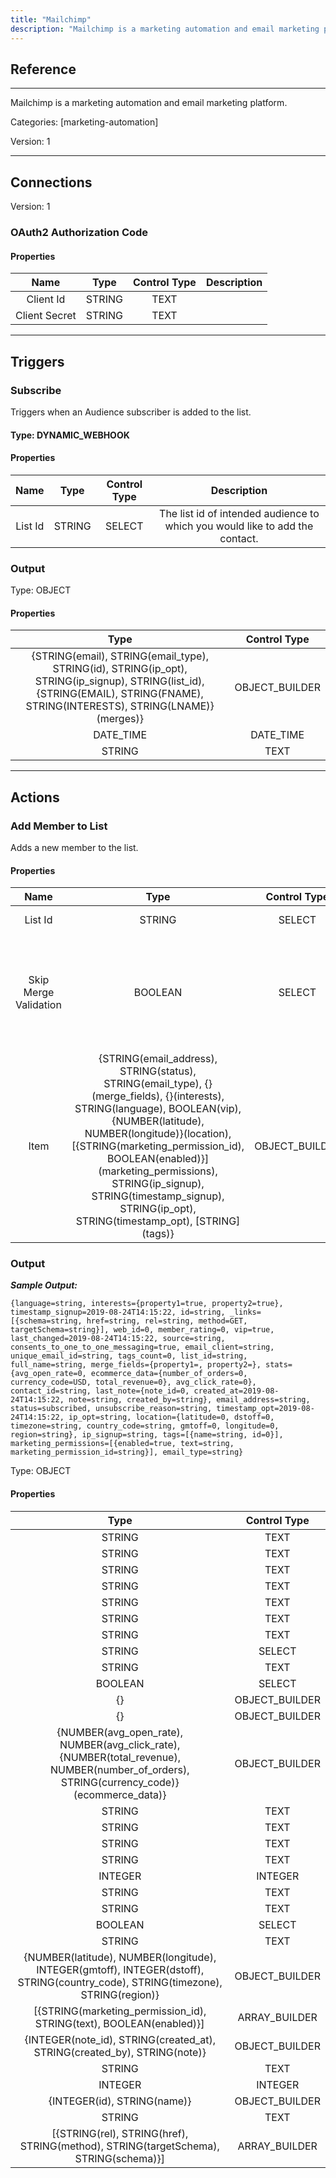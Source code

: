 ```yaml
---
title: "Mailchimp"
description: "Mailchimp is a marketing automation and email marketing platform."
---
```

## Reference
<hr />

Mailchimp is a marketing automation and email marketing platform.


Categories: [marketing-automation]


Version: 1

<hr />



## Connections

Version: 1


### OAuth2 Authorization Code

#### Properties

|      Name      |     Type     |     Control Type     |     Description     |
|:--------------:|:------------:|:--------------------:|:-------------------:|
| Client Id | STRING | TEXT  |  |
| Client Secret | STRING | TEXT  |  |





<hr />



## Triggers


### Subscribe
Triggers when an Audience subscriber is added to the list.

#### Type: DYNAMIC_WEBHOOK
#### Properties

|      Name      |     Type     |     Control Type     |     Description     |
|:--------------:|:------------:|:--------------------:|:-------------------:|
| List Id | STRING | SELECT  |  The list id of intended audience to which you would like to add the contact.  |


### Output



Type: OBJECT


#### Properties

|     Type     |     Control Type     |
|:------------:|:--------------------:|
| {STRING\(email), STRING\(email_type), STRING\(id), STRING\(ip_opt), STRING\(ip_signup), STRING\(list_id), {STRING\(EMAIL), STRING\(FNAME), STRING\(INTERESTS), STRING\(LNAME)}\(merges)} | OBJECT_BUILDER  |
| DATE_TIME | DATE_TIME  |
| STRING | TEXT  |







<hr />



## Actions


### Add Member to List
Adds a new member to the list.

#### Properties

|      Name      |     Type     |     Control Type     |     Description     |
|:--------------:|:------------:|:--------------------:|:-------------------:|
| List Id | STRING | SELECT  |  The unique ID for the list.  |
| Skip Merge Validation | BOOLEAN | SELECT  |  If skip_merge_validation is true, member data will be accepted without merge field values, even if the merge field is usually required. This defaults to false.  |
| Item | {STRING\(email_address), STRING\(status), STRING\(email_type), {}\(merge_fields), {}\(interests), STRING\(language), BOOLEAN\(vip), {NUMBER\(latitude), NUMBER\(longitude)}\(location), [{STRING\(marketing_permission_id), BOOLEAN\(enabled)}]\(marketing_permissions), STRING\(ip_signup), STRING\(timestamp_signup), STRING\(ip_opt), STRING\(timestamp_opt), [STRING]\(tags)} | OBJECT_BUILDER  |  |


### Output


___Sample Output:___

```{language=string, interests={property1=true, property2=true}, timestamp_signup=2019-08-24T14:15:22, id=string, _links=[{schema=string, href=string, rel=string, method=GET, targetSchema=string}], web_id=0, member_rating=0, vip=true, last_changed=2019-08-24T14:15:22, source=string, consents_to_one_to_one_messaging=true, email_client=string, unique_email_id=string, tags_count=0, list_id=string, full_name=string, merge_fields={property1=, property2=}, stats={avg_open_rate=0, ecommerce_data={number_of_orders=0, currency_code=USD, total_revenue=0}, avg_click_rate=0}, contact_id=string, last_note={note_id=0, created_at=2019-08-24T14:15:22, note=string, created_by=string}, email_address=string, status=subscribed, unsubscribe_reason=string, timestamp_opt=2019-08-24T14:15:22, ip_opt=string, location={latitude=0, dstoff=0, timezone=string, country_code=string, gmtoff=0, longitude=0, region=string}, ip_signup=string, tags=[{name=string, id=0}], marketing_permissions=[{enabled=true, text=string, marketing_permission_id=string}], email_type=string}```



Type: OBJECT


#### Properties

|     Type     |     Control Type     |
|:------------:|:--------------------:|
| STRING | TEXT  |
| STRING | TEXT  |
| STRING | TEXT  |
| STRING | TEXT  |
| STRING | TEXT  |
| STRING | TEXT  |
| STRING | TEXT  |
| STRING | SELECT  |
| STRING | TEXT  |
| BOOLEAN | SELECT  |
| {} | OBJECT_BUILDER  |
| {} | OBJECT_BUILDER  |
| {NUMBER\(avg_open_rate), NUMBER\(avg_click_rate), {NUMBER\(total_revenue), NUMBER\(number_of_orders), STRING\(currency_code)}\(ecommerce_data)} | OBJECT_BUILDER  |
| STRING | TEXT  |
| STRING | TEXT  |
| STRING | TEXT  |
| STRING | TEXT  |
| INTEGER | INTEGER  |
| STRING | TEXT  |
| STRING | TEXT  |
| BOOLEAN | SELECT  |
| STRING | TEXT  |
| {NUMBER\(latitude), NUMBER\(longitude), INTEGER\(gmtoff), INTEGER\(dstoff), STRING\(country_code), STRING\(timezone), STRING\(region)} | OBJECT_BUILDER  |
| [{STRING\(marketing_permission_id), STRING\(text), BOOLEAN\(enabled)}] | ARRAY_BUILDER  |
| {INTEGER\(note_id), STRING\(created_at), STRING\(created_by), STRING\(note)} | OBJECT_BUILDER  |
| STRING | TEXT  |
| INTEGER | INTEGER  |
| {INTEGER\(id), STRING\(name)} | OBJECT_BUILDER  |
| STRING | TEXT  |
| [{STRING\(rel), STRING\(href), STRING\(method), STRING\(targetSchema), STRING\(schema)}] | ARRAY_BUILDER  |






